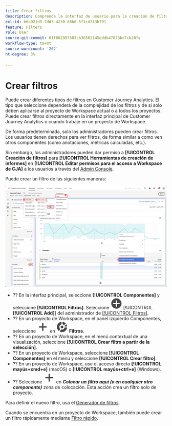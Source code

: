 ```yaml
---
title: Crear filtros
description: Comprenda la interfaz de usuario para la creación de filtros.
exl-id: b6a921d5-7dd3-4230-88b8-5f1cd313b791
feature: Filters
role: User
source-git-commit: 01f862997503cb36502145eddb47873bc7cb28fe
workflow-type: tm+mt
source-wordcount: '262'
ht-degree: 3%

---
```


# Crear filtros

Puede crear diferentes tipos de filtros en Customer Journey Analytics.  El tipo que seleccione dependerá de la complejidad de los filtros y de si solo deben aplicarse al proyecto de Workspace actual o a todos los proyectos. Puede crear filtros directamente en la interfaz principal de Customer Journey Analytics o cuando trabaje en un proyecto de Workspace.

De forma predeterminada, solo los administradores pueden crear filtros. Los usuarios tienen derechos para ver filtros, de forma similar a como ven otros componentes (como anotaciones, métricas calculadas, etc.).

Sin embargo, los administradores pueden dar permiso a **[!UICONTROL Creación de filtros]** para **[!UICONTROL Herramientas de creación de informes]** en **[!UICONTROL Editar permisos para el acceso a Workspace de CJA]** a los usuarios a través del [Admin Console](/help/technotes/access-control.md#user-level-access).

Puede crear un filtro de las siguientes maneras:

![Formas de crear un filtro](assets/create-filter.png)

* ?? En la interfaz principal, seleccione **[!UICONTROL Componentes]** y seleccione **[!UICONTROL Filtros]**. Seleccione ![AddCircle](/help/assets/icons/AddCircle.svg) [!UICONTROL **[!UICONTROL Add]**] del administrador de [[!UICONTROL Filtros]](/help/components/filters/manage-filters.md).
* ?? En un proyecto de Workspace, en el panel izquierdo Componentes, seleccione ![Agregar](/help/assets/icons/Add.svg) en ![Segmento](/help/assets/icons/Segmentation.svg) **Filtros**.
* ?? En un proyecto de Workspace, en el menú contextual de una visualización, seleccione **[!UICONTROL Crear filtro a partir de la selección]**.
* ?? En un proyecto de Workspace, seleccione **[!UICONTROL Componentes]** en el menú y seleccione **[!UICONTROL Crear filtro]**.
* ?? En un proyecto de Workspace, use el acceso directo **[!UICONTROL mayús+cmd+e]** (macOS) o **[!UICONTROL mayús+ctrl+e]** (Windows).
* ?? Seleccione ![Agregar](/help/assets/icons/Add.svg) en ***Colocar un filtro aquí (o en cualquier otro componente)*** zona de colocación. Esta acción crea un filtro solo de proyecto.

Para definir el nuevo filtro, usa el [Generador de filtros](/help/components/filters/filter-builder.md).

Cuando se encuentra en un proyecto de Workspace, también puede crear un filtro rápidamente mediante [Filtro rápido](/help/components/filters/quick-filters.md).
